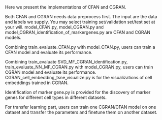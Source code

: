 Here we present the implementations of  CFAN and CGRAN.

Both CFAN and CGRAN needs data preprocess first. The input are the data and labels we supply. You may select training set/validation set/test set at your will. model_CFAN.py, model_CGRAN.py and model_CGRAN_identification_of_markergenes.py are CFAN and CGRAN models.

Combining train_evaluate_CFAN.py with model_CFAN.py, users can train a CFAN model and evaluate its performance.

Combining train_evaluate SVD_MF_CGRAN_identification.py, train_evaluate_NN_MF_CGRAN.py with model_CGRAN.py, users can train CGRAN model and evaluate its performance.
CGRAN_cell_embedding_tsne_visualize.py is for the visualizations of cell embeddings trained in CGRAN.

Identification of marker gene.py is provided for the discovery of marker genes for different cell types in different datasets.

For transfer learning part, users can train one CGRAN/CFAN model on one dataset and transfer the parameters and finetune them on another dataset.